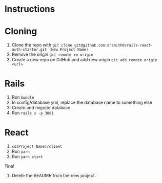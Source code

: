 # Instructions

# Cloning
1. Clone the repo with `git clone git@github.com:srsmith0/rails-react-auth-starter.git (New Project Name)`
2. Remove the origin
  `git remote rm origin`
3. Create a new repo on GitHub and add new origin
  `git add remote origin <url>`

# Rails
1. Run `bundle`
2. In config/database yml, replace the database name to something else
3. Create and migrate database
4. Run `rails s -p 3001`

# React 
1. `cd(Project Name)/client`
2. Run `yarn`
3. Run `yarn start` 

Final
1. Delete the README from the new project.
